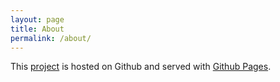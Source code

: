 ```yaml
---
layout: page
title: About
permalink: /about/
---
```


This [project][project-on-github] is hosted on Github and served with [Github Pages][github-pages].

[project-on-github]: https://github.com/PDX-Police-Accountability/dpsst-data
[github-pages]: https://pages.github.com
